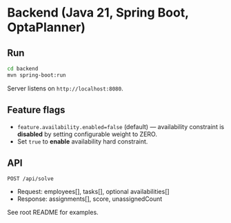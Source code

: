 # Backend (Java 21, Spring Boot, OptaPlanner)

## Run
```bash
cd backend
mvn spring-boot:run
```
Server listens on `http://localhost:8080`.

## Feature flags
- `feature.availability.enabled=false` (default) — availability constraint is **disabled** by setting configurable weight to ZERO.
- Set `true` to **enable** availability hard constraint.

## API
`POST /api/solve`
- Request: employees[], tasks[], optional availabilities[]
- Response: assignments[], score, unassignedCount

See root README for examples.
